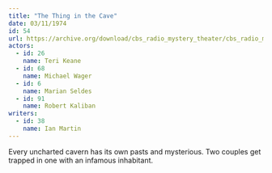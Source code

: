```yaml
---
title: "The Thing in the Cave"
date: 03/11/1974
id: 54
url: https://archive.org/download/cbs_radio_mystery_theater/cbs_radio_mystery_theater-0051-0100.zip/cbs_radio_mystery_theater-0051-0100%2Fcbsrmt_0054_the_thing_in_the_cave.mp3
actors:  
  - id: 26
    name: Teri Keane  
  - id: 68
    name: Michael Wager  
  - id: 6
    name: Marian Seldes  
  - id: 91
    name: Robert Kaliban
writers:  
  - id: 38
    name: Ian Martin
---
```

Every uncharted cavern has its own pasts and mysterious. Two couples get trapped in one with an infamous inhabitant.